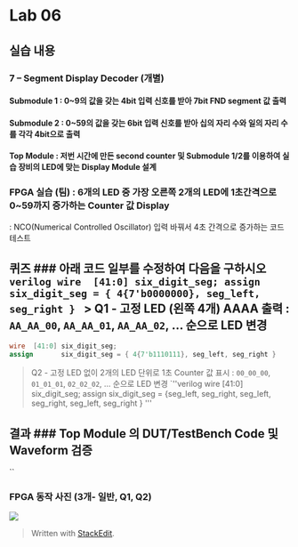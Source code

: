 
# Lab 06

## 실습 내용

### **7 – Segment Display Decoder (개별)**

#### **Submodule 1** : 0~9의 값을 갖는 4bit 입력 신호를 받아 7bit FND  segment  값 출력

#### **Submodule 2** : 0~59의 값을 갖는 6bit 입력 신호를 받아 십의 자리 수와 일의 자리 수를 각각 4bit으로 출력

#### **Top Module** : 저번 시간에 만든 second counter  및 Submodule 1/2를 이용하여 실습 장비의 LED에 맞는 Display Module 설계

### FPGA 실습 (팀) : 6개의 LED 중 가장 오른쪽 2개의 LED에 1초간격으로 0~59까지 증가하는 Counter 값 Display
: NCO(Numerical Controlled Oscillator) 입력 바꿔서 4초 간격으로 증가하는 코드 테스트

## 퀴즈 ### 아래 코드 일부를 수정하여 다음을 구하시오 ```verilog wire  [41:0] six_digit_seg; assign       six_digit_seg = { 4{7'b0000000}, seg_left, seg_right } ``` > Q1 - 고정 LED (왼쪽 4개) AAAA 출력 : `AA_AA_00`, `AA_AA_01`, `AA_AA_02`, … 순으로 LED 변경
```verilog
wire  [41:0] six_digit_seg; 
assign       six_digit_seg = { 4{7'b1110111}, seg_left, seg_right }
```
> Q2 - 고정 LED 없이 2개의 LED 단위로 1초 Counter 값 표시 : `00_00_00`, `01_01_01`, `02_02_02`, … 순으로 LED 변경
`''verilog 
wire  [41:0] six_digit_seg; 
assign       six_digit_seg = {seg_left, seg_right, seg_left, seg_right, seg_left, seg_right }
'''

## 결과 ### **Top Module 의 DUT/TestBench Code 및 Waveform 검증**
``

### **FPGA 동작 사진 (3개- 일반, Q1, Q2)**

![](https://github.com/minjichu/practice06/blob/master/fig_fpga/KakaoTalk_20191104_183943748_02.jpg)
> Written with [StackEdit](https://stackedit.io/).
<!--stackedit_data:
eyJoaXN0b3J5IjpbODM3MDczNTQwLC0xNjczNDY2NDIzLC0yMD
U1NTA5OTA1XX0=
-->
